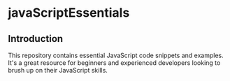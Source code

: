 # javaScriptEssentials

## Introduction

This repository contains essential JavaScript code snippets and examples. It's a great resource for beginners and experienced developers looking to brush up on their JavaScript skills.
